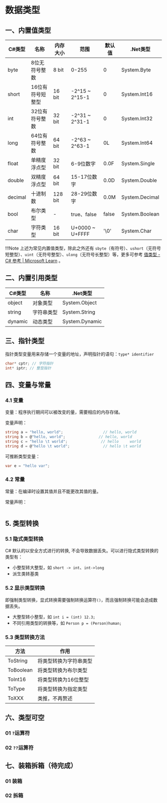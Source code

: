 # 数据类型
## 一、内置值类型
| C#类型  | 名称             | 内存大小 | 范围            | 默认值 | .Net类型       |
| ------- | ---------------- | -------- | --------------- | ------ | -------------- |
| byte    | 8位无符号整数    | 8 bit    | 0-255           | 0      | System.Byte    |
| short   | 16位有符号短整型 | 16 bit   | -2^15 ~ 2^15-1  | 0      | System.Int16   |
| int     | 32位有符号整数   | 32 bit   | -2^31 ~ 2^31-1  | 0      | System.Int32   |
| long    | 64位有符号整数   | 64 bit   | -2^63 ~ 2^63-1  | 0L     | System.Int64   |
| float   | 单精度浮点型     | 32 bit   | 6-9位数字       | 0.0F   | System.Single  |
| double  | 双精度浮点型     | 64 bit   | 15-17位数字     | 0.0D   | System.Double  |
| decimal | 十进制数         | 128 bit  | 28-29位数字     | 0.0M   | System.Decimal |
| bool    | 布尔类型         | -        | true、false     | false  | System.Boolean |
| char    | 字符类型         | 16 bit   | U+0000 ~ U+FFFF | '\0'   | System.Char    | 

!!!Note
	上述为常见内置值类型，除此之外还有 `sbyte`（有符号）、`ushort`（无符号短整型）、`uint`（无符号整型）、`ulong`（无符号长整型）等，更多可参考 [值类型 - C# 参考 | Microsoft Learn](https://learn.microsoft.com/zh-cn/dotnet/csharp/language-reference/builtin-types/value-types#kinds-of-value-types-and-type-constraints) 。

## 二、内置引用类型
| C#类型  | 名称       | .Net类型       |
| ------- | ---------- | -------------- |
| object  | 对象类型   | System.Object  |
| string  | 字符串类型 | System.String  |
| dynamic | 动态类型   | System.Dynamic | 


## 三、指针类型
指针类型变量用来存储一个变量的地址，声明指针的语句：`type* identifier` 
```C#
char* cptr; // 字符指针
int* iptr; // 整型指针
```

## 四、变量与常量
### 4.1 变量
变量：程序执行期间可以被改变的量，需要相应的内存存储。

变量声明：
```csharp
string a = "hello, world";                  // hello, world
string b = @"hello, world";               // hello, world
string c = "hello \t world";               // hello     world
string d = @"hello \t world";               // hello \t world
```

可推断类型变量：
```csharp
var e = "hello var";
```

### 4.2 常量
常量：在编译时设置其值并且不能更改其值的量。

常量声明：
```csharp

```


## 5. 类型转换
### 5.1 隐式类型转换
C# 默认的以安全方式进行的转换, 不会导致数据丢失。可以进行隐式类型转换的类型有：
- 小整型转大整型，如 `short -> int`、`int->long`
- 派生类转基类

### 5.2 显示类型转换
即强制类型转换，显式转换需要强制转换运算符`()`，而且强制转换可能会造成数据丢失。
- 大整型转小整型，如 `int i = (int) 12.3;`
- 不同引用类型的转换等，如 `Person p = (Person)human;`

### 5.3 类型转换方法
| 方法      | 作用                   |
| --------- | ---------------------- |
| ToString  | 将类型转换为字符串类型 |
| ToBoolean | 将类型转换为布尔类型   |
| ToInt16   | 将类型转换为16位整型   |
| ToType    | 将类型转换为指定类型   |
| ToXXX     | 类推，不再赘述         |


## 六、类型可空
### 01 `?`运算符
### 02 `??`运算符

## 七、装箱拆箱（待完成）
### 01 装箱
### 02 拆箱
